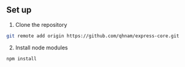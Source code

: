 ## Set up

1. Clone the repository

```sh
git remote add origin https://github.com/qhnam/express-core.git
```

2. Install node modules
```sh
npm install
```